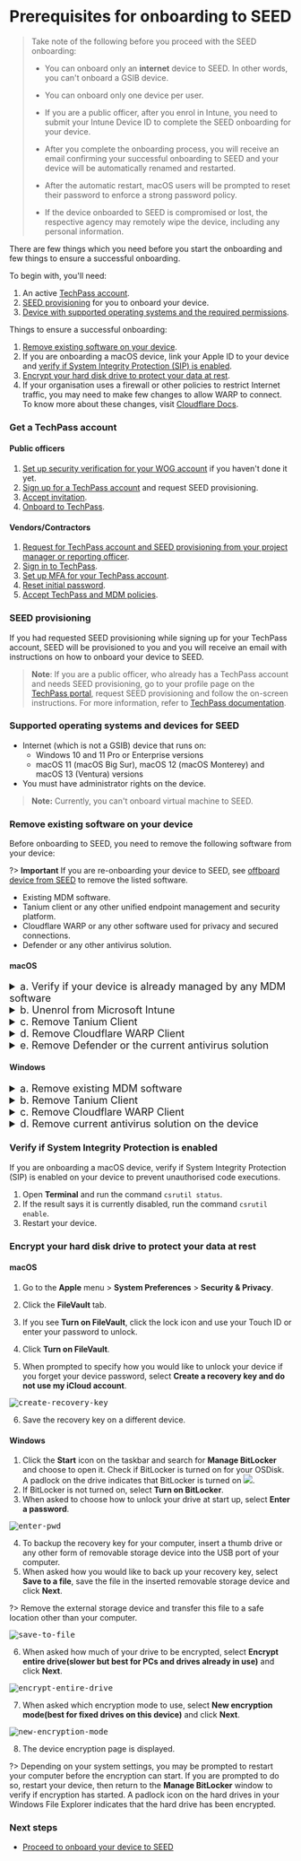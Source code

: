 # Prerequisites for onboarding to SEED

<!-- This page is linked in the TechPass portal-Register Intune Device ID, so please do not rename this file. -->

> Take note of the following before you proceed with the SEED onboarding:
>- You can onboard only an **internet** device to SEED. In other words, you can't onboard a GSIB device.
>
>- You can onboard only one device per user.
>
>- If you are a public officer, after you enrol in Intune, you need to submit your Intune Device ID to complete the SEED onboarding for your device.
>
>- After you complete the onboarding process, you will receive an email confirming your successful onboarding to SEED and your device will be automatically renamed and restarted.
>
>- After the automatic restart, macOS users will be prompted to reset their password to enforce a strong password policy.
>
>- If the device onboarded to SEED is compromised or lost, the respective agency may remotely wipe the device, including any personal information.


There are few things which you need before you start the onboarding and few things to ensure a successful onboarding.

To begin with, you'll need:

1. An active [TechPass account](#get-a-techpass-account).
1. [SEED provisioning](#seed-provisioning) for you to onboard your device.
1. [Device with supported operating systems and the required permissions](#supported-operating-systems-and-devices-for-seed).


Things to ensure a successful onboarding:

1. [Remove existing software on your device](#remove-existing-software-on-your-device).
1. If you are onboarding a macOS device, link your Apple ID to your device and [verify if System Integrity Protection (SIP) is enabled](#verify-if-system-integrity-protection-is-enabled).
1. [Encrypt your hard disk drive to protect your data at rest](#encrypt-your-hard-disk-drive-to-protect-your-data-at-rest).
1. If your organisation uses a firewall or other policies to restrict Internet traffic, you may need to make few changes to allow WARP to connect. To know more about these changes, visit [Cloudflare Docs](https://developers.cloudflare.com/cloudflare-one/connections/connect-devices/warp/deployment/firewall/).

### Get a TechPass account

<!-- tabs:start -->

#### **Public officers**

1. [Set up security verification for your WOG account](https://docs.developer.tech.gov.sg/docs/techpass-user-guide/#/onboard-public-officers-using-non-se-machines?id=step-1-set-up-security-verification-for-your-wog-account) if you haven't done it yet.
1. [Sign up for a TechPass account](https://docs.developer.tech.gov.sg/docs/techpass-user-guide/#/onboard-public-officers-using-non-se-machines?id=step-2-sign-up-for-techpass) and request SEED provisioning.
1. [Accept invitation](https://docs.developer.tech.gov.sg/docs/techpass-user-guide/#/onboard-public-officers-using-non-se-machines?id=step-3-accept-invitation).
1. [Onboard to TechPass](https://docs.developer.tech.gov.sg/docs/techpass-user-guide/#/onboard-public-officers-using-non-se-machines?id=step-4-onboard-to-techpass).

#### **Vendors/Contractors**

1. [Request for TechPass account and SEED provisioning from your project manager or reporting officer](https://docs.developer.tech.gov.sg/docs/techpass-user-guide/#/onboard-vendors-to-techpass?id=step-1-get-a-techpass-account-and-seed-licence-for-vendors-or-contractors).
2. [Sign in to TechPass](https://docs.developer.tech.gov.sg/docs/techpass-user-guide/#/onboard-vendors-to-techpass?id=step-2-first-time-sign-in-using-initial-password).
3. [Set up MFA for your TechPass account](https://docs.developer.tech.gov.sg/docs/techpass-user-guide/#/onboard-vendors-to-techpass?id=step-3-configure-and-verify-mfa-for-techpass-account).
4. [Reset initial password](https://docs.developer.tech.gov.sg/docs/techpass-user-guide/#/onboard-vendors-to-techpass?id=step-4-reset-your-initial-password).
5. [Accept TechPass and MDM policies](https://docs.developer.tech.gov.sg/docs/techpass-user-guide/#/onboard-vendors-to-techpass?id=step-5-accept-terms-of-use-privacy-policy-and-mobile-device-management-acceptable-use-policy).

<!-- tabs:end -->

### SEED provisioning
If you had requested SEED provisioning while signing up for your TechPass account, SEED will be provisioned to you and you will receive an email with instructions on how to onboard your device to SEED.

> **Note**:
> If you are a public officer, who already has a TechPass account and needs SEED provisioning, go to your profile page on the [TechPass portal](http://portal.techpass.gov.sg/), request SEED provisioning and follow the on-screen instructions. For more information, refer to [TechPass documentation](https://docs.developer.tech.gov.sg/docs/techpass-user-guide/onboard-public-officers-using-non-se-machines).

### Supported operating systems and devices for SEED

- Internet (which is not a GSIB) device that runs on:
  - Windows 10 and 11 Pro or Enterprise versions
  - macOS 11 (macOS Big Sur), macOS 12 (macOS Monterey) and macOS 13 (Ventura) versions
-  You must have administrator rights on the device.

>**Note:**
> Currently, you can't onboard virtual machine to SEED.

### Remove existing software on your device

Before onboarding to SEED, you need to remove the following software from your device:

?> **Important** If you are re-onboarding your device to SEED, see [offboard device from SEED](offboard-device/offboard-device-from-seed) to remove the listed software. 

- Existing MDM software.
- Tanium client or any other unified endpoint management and security platform.
- Cloudflare WARP or any other software used for privacy and secured connections.
- Defender or any other antivirus solution.

<!-- tabs:start -->

#### **macOS**

<details>
  <summary style="font-size:18px">a. Verify if your device is already managed by any MDM software</summary><br>

  **To verify if you already have an MDM software**
  
  1. Go to the **Apple** menu > **System Preferences** or click the **System Preferences** icon in the **Dock**.
  2. Go to **Profiles** and from the left menu, choose **Management Profile**.
  <kbd>![verify-other-mdm](images/onboarding-for-macos/verify-other-mdm.png)</kbd>
  3. At the lower left, if you see "This Mac is supervised and managed by *your-organisation-name*", it indicates you already have an MDM software.

  ?> If you confirm your device is not managed by any MDM currently, proceed to step **c.Remove Tanium Client**.

  4. To view the details of the current MDM software, go to **Settings** in the right side of **profiles**.
  ![verify-other-mdm](images/onboarding-for-macos/management-profile-settings.png)

  >**Notes:**
  >* If you see Microsoft Intune in the settings, it indicates that **Microsoft Intune** is your MDM. Proceed to the next **step b. Unenrol from Microsoft Intune**    
  >* To unenrol your device from MDM software other than Microsoft Intune, contact your organisation's IT administrator.

<!--
  <div class="warn">
  <ul>
  <li>If you see Microsoft Intune in the settings, it indicates that **Microsoft Intune** is your MDM. Proceed to the next step <strong>b. Unenrol from Microsoft Intune</strong>.</li>
  <li>To unenrol your device from MDM software other than Microsoft Intune, contact your organisation's IT administrator.</li>
  </ul>
  </div>-->

</details>
<details>
  <summary style="font-size:18px">b. Unenrol from Microsoft Intune</summary><br>

  1. Click the **Spotlight** icon or press the ``Command+Spacebar`` to open the **Spotlight Search**.
  2. Enter **Company Portal**.
  3. Sign in to **Company Portal**.
  <kbd>![sign-in-to-company-portal](images/onboarding-for-macos/sign-in-to-company-portal.png)</kbd>
  4. Go to **Devices** and click the three dots beside the device you want to unenrol.
  5. Choose **Remove**.
  <kbd>![devices](images/onboarding-for-macos/devices-2.png)</kbd>
  6. When prompted to confirm the removal, select **Remove**.
  7. Click your profile icon and **Sign out** of **Company Portal**.

</details>

<details>
  <summary style="font-size:18px">c. Remove Tanium Client</summary><br>

  1. Open **Terminal** and run the following command:

   ```
  sudo ls /Library/Tanium/TaniumClient
   ```
  2. If prompted for password, enter your macOS password.

  3. If you see the below on your **Terminal**, it indicates that Tanium Client is installed on your device and go to step 3. If not, proceed to step d. **Remove Cloudflare WARP client**.

   <kbd>![tanium-client](images/clean-up-instructions-macos.png)</kbd>

  4. Run the following commands in **Terminal**.

     ```
     sudo launchctl unload /Library/LaunchDaemons/com.tanium.taniumclient.plist

     sudo launchctl remove com.tanium.taniumclient > /dev/null 2 >&1

     sudo rm /Library/LaunchDaemons/com.tanium.taniumclient.plist

     sudo rm /Library/LaunchDaemons/com.tanium.trace.recorder.plist

     sudo rm -rf /Library/Tanium/

     sudo rm /var/db/receipts/com.tanium.taniumclient.TaniumClient.pkg.bom

     sudo rm /var/db/receipts/com.tanium.taniumclient.TaniumClient.pkg.plist

     sudo rm /var/db/receipts/com.tanium.tanium.client.bom

     sudo rm /var/db/receipts/com.tanium.tanium.client.plist

    ```

4. Enter your macOS password when prompted. Once the commands are successfully executed, Tanium Client is removed from your device.

</details>
<details>
  <summary style="font-size:18px">d. Remove Cloudflare WARP Client</summary><br>

  1. Click the **Finder** icon in the **Dock**.
  2. Choose **Applications**.
  3. Search for **Cloudflare WARP.app**.
  4. If available, open **Terminal** and run the following command:
    ```
    sudo /bin/sh /Applications/Cloudflare\ WARP.app/Contents/Resources/uninstall.sh
    ```

  5. When prompted, enter your macOS password.

</details>
<details><summary style="font-size:18px">e. Remove Defender or the current antivirus solution</summary><br>

If your device is already enrolled with Defender or any other antivirus solution, it has to be completely unenrolled from it before you proceed to onboard the device to SEED.

 
1. Open **Terminal** and run `mdatp health`.   
2. Take note of the value displayed for **org_id**.

?> Note: If you get a `mdatp: command not found` error, you do not have Defender installed on your device. You can skip the steps in this section.

3. Refer to the following table and identify your **Defender organisation** and download the respective offboarding package.

  | org_id  | Defender organisation | Offboarding package |
  | ------------- |:-------------:|:-------------:|
  | faa36a5e-2da6-4225-8e27-226177c801a0      | WOG     | [Download offboarding package](https://k3uwa66lu3tj6uxft46666ynhe0uvzor.lambda-url.ap-southeast-1.on.aws/local_wog_mac)    |
  | 49237d71-42ac-425a-a803-881b92cc18ce  | TechPass    | [Download offboarding package](https://k3uwa66lu3tj6uxft46666ynhe0uvzor.lambda-url.ap-southeast-1.on.aws/local_tp_mac)     |
  | 6389e966-e334-461d-86ce-0fed12484620 | Hive | Contact [Hive support](mailto:GDS_DEN@hive.gov.sg) to get the offboarding package. |


!> **Important**<br>- If your **Defender organisation** is **Hive**, please skip the remaining steps in this document. You need to get the offboarding package from the Hive support and unenrol your device from Defender. See the [offboarding FAQs](offboard-device/seed-offboarding-faqs.md) to know how to unenrol your device from Defender using the Hive offboarding package.<br><br>- If your **Defender organisation** is either **WOG** or **TechPass**, it indicates that this device may already have been onboarded to SEED under a different TechPass profile. So you need to offboard this device first before proceeding further. <br><br>- If your **Defender organisation** is **none of the above**, contact the IT support of the organisation that provided you with the device.

4. Log in with your TechPass to download the offboarding package.
5. Go to the folder where you downloaded the ZIP file and extract the files. You should see the following two files.

![extract-files](images/macos-extracted-files-for-offboarding.png)

?> **Note**: The file names vary with the organisation.

6. On your **Terminal**, go to the folder where you extracted the files. For example, if they are in the **Downloads** > **Offboarding_local_wog_mac** folder, go to that folder.

![cd-extracted-folder](images/macos-cd-downloads.png)

7. Copy the below and run it on the same **Terminal**.

    ```
    sudo chmod +x local_mac_offboarding.sh
    ```

8. When prompted for a **Password**, enter your device password.
9. Copy and run the following command on your **Terminal**.

    ```
    sudo ./local_mac_offboarding.sh
    ```

When you see the following success message on your **Terminal**, you are automatically directed to a form to submit the Intune Device ID.

![macos-success-message](../images/macos-success-message.png)

10. Ensure your **Intune Device ID** is displayed on the form. If it is not displayed, provide it. See [Get Intune Device ID](https://docs.developer.tech.gov.sg/docs/security-suite-for-engineering-endpoint-devices/offboard-device/mac-os-using-script?id=get-intune-device-id). 
11. Enter your organisational email address in **Organisational Email Address** and click **Verify**.
12. Enter the OTP you receive at this email address.  
13. Click **Submit**. When this request is processed successfully, we send a notification via email.

![successfully-offboarded-email](../images/macos-successfully-offboarded-email.png)

</details>

#### **Windows**

<details>
  <summary style="font-size:18px">a. Remove existing MDM software</summary>

  1. Click **Start** icon on the taskbar.
  2. Go to **Settings** > **Accounts**.
  3. From the left menu, choose **Access work or school**.

  ?> If your device is managed by an MDM, your username in your organisation's domain will be displayed under **Work or school account**.

  4. Click **Work or school account** and then select **Disconnect**.


</details>

<details>
  <summary style="font-size:18px">b. Remove Tanium Client</summary>

  1. Click **Start** icon on the taskbar.
  2. Go to **Settings** > **Apps** and search for **Tanium Client**.
  3. If available, choose it and then click **Uninstall**.

</details>

<details>
  <summary style="font-size:18px">c. Remove Cloudflare WARP Client</summary>

  1. Click **Start** icon on the taskbar.
  2. Go to **Settings** > **Apps** and search for **Cloudflare WARP**.
  3. If available, choose **Cloudflare WARP** and then click **Uninstall**.

</details>

<details><summary style="font-size:18px">d. Remove current antivirus solution on the device</summary>

If your device is already enrolled with Defender or any other antivirus solution, it has to be completely unenrolled from it before you proceed to onboard the device to SEED.


1. Go to the **Start** menu and enter **Powershell**.
2. Right-click on the search result for **PowerShell** and select **Run as Administrator**

![open powershell](../images/offboarding-windows/run_powershell.png)

3. On **Powershell**, run the following command.

```
$reg64 = [Microsoft.Win32.RegistryKey]::OpenBaseKey([Microsoft.Win32.RegistryHive]::LocalMachine, [Microsoft.Win32.RegistryView]::Registry64)
$OrgID =  $reg64.OpenSubKey("SOFTWARE\MICROSOFT\Windows Advanced Threat Protection\Status").GetValue("OrgID")
echo $OrgID
```


4. Take note of the value displayed for **OrgID**.

![find-org-id](../images/offboarding-windows/org_id_win.png)

?> Note: If you don't get any response, it means you do not have Defender installed on your device. You can skip the steps in this section.

5. Refer to the following table and identify your **Defender organisation** and download the offboarding package.

  | OrgID | Defender organisation | Offboarding package |
  | ------------- |:-------------:|:-------------:|
  | faa36a5e-2da6-4225-8e27-226177c801a0      | WOG     | [Download offboarding script](https://k3uwa66lu3tj6uxft46666ynhe0uvzor.lambda-url.ap-southeast-1.on.aws/local_wog_windows) |
  | 49237d71-42ac-425a-a803-881b92cc18ce  | TechPass    | [Download offboarding script](https://k3uwa66lu3tj6uxft46666ynhe0uvzor.lambda-url.ap-southeast-1.on.aws/local_tp_windows)    |
  | 6389e966-e334-461d-86ce-0fed12484620 | Hive | Contact [Hive support](mailto:GDS_DEN@hive.gov.sg) to get the offboarding package. |

  !> **Important**<br>- If your **Defender organisation** is **Hive**, please skip the remaining steps in this document. You need to get the offboarding package from the Hive support and unenrol your device from Defender. See the [offboarding FAQs](offboard-device/seed-offboarding-faqs.md) to know how to unenrol your device from Defender using the Hive offboarding package.<br><br>- If your **Defender organisation** is either **WOG** or **TechPass**, it indicates that this device may already have been onboarded to SEED under a different TechPass profile. So you need to [offboard](offboard-device/offboard-device-from-seed) this device first before proceeding further. <br><br>- If your **Defender organisation** is **none of the above**, contact the IT support of the organisation that provided you with the device.

6. Go to the folder where you downloaded the ZIP file and extract the files. You should see the following two files.

![extract-files](../images/offboarding-windows/windows-extracted-files.png)

?> **Note**: The file names vary with the organisation.

7. Right-click the unzipped folder to select **Show more options** > **Copy as path**. The folder path is now saved to your clipboard.

8. On **Powershell**, run the following command to go to the folder which has the extracted files:

    ```
    cd {Path from clipboard}
    ```

    For example:

    ```
    cd "C:\Users\testUser\Downloads\Offboarding_local_tp_windows"

    ```

    ![directory](../images/offboarding-windows/windows_cd_downloads.png)

10. To run the script, enter the following command:

    ```
    powershell.exe -ExecutionPolicy Bypass .\local_windows_offboarding.ps1

    ```

When you see the following success message on your **Powershell**, you are automatically directed to a form to submit the Intune Device ID.

![macos-success-message](../images/offboarding-windows/windows_success_message.png)

11. Ensure your **Intune Device ID** is displayed on the form. If it is not displayed, provide it. See [Get Intune Device ID](https://docs.developer.tech.gov.sg/docs/security-suite-for-engineering-endpoint-devices/offboard-device/mac-os-using-script?id=get-intune-device-id). 
12. Enter your organisational email address in **Organisational Email Address** and click **Verify**.
13. Enter the OTP you receive at this email address.  
14. Click **Submit**. When this request is processed successfully, we send a notification via email.

![successfully-offboarded-email](../images/macos-successfully-offboarded-email.png)

</details>

<!-- tabs:end -->

### Verify if System Integrity Protection is enabled

If you are onboarding a macOS device, verify if System Integrity Protection (SIP) is enabled on your device to prevent unauthorised code executions.

1. Open **Terminal** and run the command `csrutil status`.
2. If the result says it is currently disabled, run the command `csrutil enable`.
3. Restart your device.

### Encrypt your hard disk drive to protect your data at rest

<!-- tabs:start -->

#### **macOS**

1. Go to the **Apple** menu > **System Preferences** > **Security & Privacy**.

2. Click the **FileVault** tab.

3. If you see **Turn on FileVault**, click the lock icon and use your Touch ID or enter your password to unlock.

4. Click **Turn on FileVault**.

5. When prompted to specify how you would like to unlock your device if you forget your device password,  select **Create a recovery key and do not use my iCloud account**.

<kbd>![create-recovery-key](images/onboarding-for-macos/create-recovery-key-1.png)</kbd>

6. Save the recovery key on a different device.

#### **Windows**

1. Click the **Start** icon on the taskbar and search for **Manage BitLocker** and choose to open it. Check if BitLocker is turned on for your OSDisk. A padlock on the drive indicates that BitLocker is turned on ![](images/onboarding-instructions-for-windows/bitlocker-enabled.png).
2. If BitLocker is not turned on, select **Turn on BitLocker**.
3. When asked to choose how to unlock your drive at start up, select **Enter a password**.

<kbd>![enter-pwd](images/onboarding-instructions-for-windows/enter-pwd.png ':size=600')</kbd>

4. To backup the recovery key for your computer, insert a thumb drive or any other form of removable storage device into the USB port of your computer.
5. When asked how you would like to back up your recovery key, select **Save to a file**, save the file in the inserted removable storage device and click **Next**.

?> Remove the external storage device and transfer this file to a safe location other than your computer.

<kbd>![save-to-file](images/onboarding-instructions-for-windows/save-to-file.png ':size=600')</kbd>

6. When asked how much of your drive to be encrypted, select **Encrypt entire drive(slower but best for PCs and drives already in use)** and click **Next**.

<kbd>![encrypt-entire-drive](images/onboarding-instructions-for-windows/encrypt-entire-drive.png ':size=600')</kbd>

7. When asked which encryption mode to use, select **New encryption mode(best for fixed drives on this device)** and click **Next**.

<kbd>![new-encryption-mode](images/onboarding-instructions-for-windows/new-encryption-mode.png ':size=600')</kbd>

8. The device encryption page is displayed. <!--Click **Start encrypting**.-->

?> Depending on your system settings, you may be prompted to restart your computer before the encryption can start. If you are prompted to do so, restart your device, then return to the **Manage BitLocker** window to verify if encryption has started. A padlock icon on the hard drives in your Windows File Explorer indicates that the hard drive has been encrypted.

<!-- tabs:end -->








### Next steps
- [Proceed to onboard your device to SEED](onboard-device/onboard-device-to-seed)


<!--
  1. In the search box on the taskbar, type **regedit**.
  2. Choose **Registry Editor** from the results and click **Run as administrator**.
  3. In the **Registry Editor**, go to **Computer** > **HKEY_LOCAL_MACHINE** > **SOFTWARE** > **Microsoft** > **Windows Advanced Threat Protection** > **Status**.

  > **Note**:
  > If you do not see the **Windows Advanced Threat Protection** folder, it indicates your device is not enrolled with any MDM solution. Proceed to onboard your device to SEED.

  4. Take note of the value displayed for **OrgId**.
  5. Identify the organisation corresponding to this **OrgId** from the following table. This is the organisation of the Defender or the antivirus on your device.

  | OrgId  | Organisation |
  | ------------- |:-------------:|
  | faa36a5e-2da6-4225-8e27-226177c801a0      | WOG     |
  | 49237d71-42ac-425a-a803-881b92cc18ce  | TechPass    |
  | 6389e966-e334-461d-86ce-0fed12484620      | Hive     |

  > **Note**:
  > If your organisation id(OrgId) is different from the above three, contact the respective MDM administrator to get the offboarding script.

  6. Based on the organisation, use your internet (which is not a GSIB) device to download the offboarding script from the following:

  | Organisation  | Offboarding script |
  | ------------- |:-------------:|
  | WOG      | [Download offboarding script](https://26mucnez5qtouxu6dtg7bwcpwa0glupx.lambda-url.ap-southeast-1.on.aws/wog_windows)    |
  | TechPass      | [Download offboarding script](https://26mucnez5qtouxu6dtg7bwcpwa0glupx.lambda-url.ap-southeast-1.on.aws/tp_windows)     |
  | Hive      | [Download offboarding script](https://26mucnez5qtouxu6dtg7bwcpwa0glupx.lambda-url.ap-southeast-1.on.aws/hive_windows)     |

  7. When prompted to log in, log in with your TechPass.

  > **Note**: If you have any issues in accessing the link to download the offboarding script,
  >- Make sure that you are using your internet (which is not a GSIB) device to download the offboarding script.
  >- Access the link in incognito mode.
  >- Make sure you are using only the [supported browsers](https://docs.developer.tech.gov.sg/docs/security-suite-for-engineering-endpoint-devices/additional-resources/best-practices?id=supported-browsers).
  >- If you still have issues in downloading the script, create a [support request](https://go.gov.sg/techpass-sr).

  8. Save the offboarding script in your **Downloads** folder.

  > **Note**:
  > Check if the script that you received has not yet expired. The expiry date is indicated on the file name. For example, *wog_windows_valid_until_2022-09-07.cmd*.

  9. Go to **Start** and type **cmd**.
  10. Right-click on **Command Prompt** and select **Run as administrator**.
  11. If prompted, enter your Windows password.
  12. Run the following commands:
     ```
     cd "%USERPROFILE%\Downloads\"

     .\<name_of_offboarding_script.cmd>
     ```
> **Note:**
> Name of the .cmd file mentioned in this command is only an example. When you run the command, specify the file name of the offboarding script you downloaded.  

</details>  
-->

